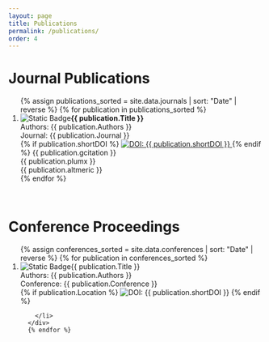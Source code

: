 ```yaml
---
layout: page
title: Publications
permalink: /publications/
order: 4
---
```

<script type="text/javascript" src="//cdn.plu.mx/widget-popup.js"></script>
<script type='text/javascript' src='https://d1bxh8uas1mnw7.cloudfront.net/assets/embed.js'></script>

<div class="box only-box">
  <h1>Journal Publications</h1>
      <ol>
        {% assign publications_sorted = site.data.journals | sort: "Date" | reverse %}
        {% for publication in publications_sorted %}
          <div class="entry-container" >
            <div class="mainbar">
              <li>
                <div class="entry-container eighty">
                <img alt="Static Badge" src="https://img.shields.io/badge/ {{ publication.Date | date: "%Y" | uri_escape | replace:'.','%2E' }} -crimson"><strong>{{ publication.Title }}</strong><br>
                    Authors: {{ publication.Authors }}<br>
                    Journal: {{ publication.Journal }}<br>
                    {% if publication.shortDOI %}
                    <a href="{{ publication.DOI }}" target="_blank">
                      <img src="https://img.shields.io/badge/DOI-{{ publication.shortDOI | replace: '-', '--' }}-blue" alt="DOI: {{ publication.shortDOI }}">
                    </a>
                    {% endif %}
                    {{ publication.gcitation }}<br>
                </div>
                <div class="entry-container ten">
                  {{ publication.plumx }}
                </div>
                <div class="entry-container ten">
                  {{ publication.altmeric }}
                </div>        
              </li>
            </div>
          </div>
          {% endfor %}
      </ol>

</div>

<br>

<div class="box only-box">
  <h1>Conference Proceedings</h1>
    <ol>
      {% assign conferences_sorted = site.data.conferences | sort: "Date" | reverse %}
      {% for publication in conferences_sorted %}
      <div class="mainbar">
        <li>
          <div class="entry-container eighty">
            <img alt="Static Badge" src="https://img.shields.io/badge/ {{ publication.Date | date: "%Y" | uri_escape | replace:'.','%2E' }} -crimson">{{ publication.Title }}</strong><br>
            Authors: {{ publication.Authors }}<br>
            Conference: {{ publication.Conference }}<br>
            {% if publication.Location %}
                    <img src="https://img.shields.io/badge/Location-{{ publication.Location }}-yellow" alt="DOI: {{ publication.shortDOI }}">
            {% endif %}
            </div>
        
        </li>
      </div>
      {% endfor %}
  </ol>
</div>
